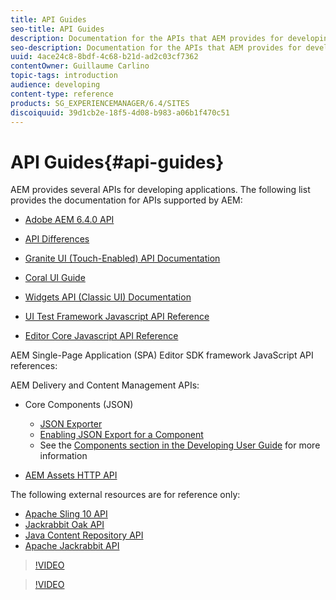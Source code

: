 ```yaml
---
title: API Guides
seo-title: API Guides
description: Documentation for the APIs that AEM provides for developing applications
seo-description: Documentation for the APIs that AEM provides for developing applications
uuid: 4ace24c8-8bdf-4c68-b21d-ad2c03cf7362
contentOwner: Guillaume Carlino
topic-tags: introduction
audience: developing
content-type: reference
products: SG_EXPERIENCEMANAGER/6.4/SITES
discoiquuid: 39d1cb2e-18f5-4d08-b983-a06b1f470c51
---
```


# API Guides{#api-guides}

AEM provides several APIs for developing applications. The following list provides the documentation for APIs supported by AEM:

* [Adobe AEM 6.4.0 API](https://helpx.adobe.com/experience-manager/6-4/sites/developing/using/reference-materials/javadoc/index.html)  

* [API Differences](https://helpx.adobe.com/experience-manager/6-4/sites/developing/using/reference-materials/diff-previous/changes.html)  

* [Granite UI (Touch-Enabled) API Documentation](https://helpx.adobe.com/experience-manager/6-4/sites/developing/using/reference-materials/granite-ui/api/index.html)  

* [Coral UI Guide](https://helpx.adobe.com/experience-manager/6-4/sites/developing/using/reference-materials/coral-ui/coralui3/index.html)  

* [Widgets API (Classic UI) Documentation](https://helpx.adobe.com/experience-manager/6-4/sites/developing/using/reference-materials/widgets-api/index.html)  

* [UI Test Framework Javascript API Reference](https://helpx.adobe.com/experience-manager/6-4/sites/developing/using/reference-materials/test-api/index.html)  

* [Editor Core Javascript API Reference](https://helpx.adobe.com/experience-manager/6-4/sites/developing/using/reference-materials/jsdoc/ui-touch/editor-core/index.html)

AEM Single-Page Application (SPA) Editor SDK framework JavaScript API references:

AEM Delivery and Content Management APIs:

* Core Components (JSON)

    * [JSON Exporter](/help/sites-developing/json-exporter.md)
    * [Enabling JSON Export for a Component](/help/sites-developing/json-exporter-components.md)
    * See the [Components section in the Developing User Guide](https://helpx.adobe.com/experience-manager/6-4/sites/developing/user-guide.html?topic=/experience-manager/6-4/sites/developing/morehelp/components.ug.js) for more information

* [AEM Assets HTTP API](/help/assets/mac-api-assets.md)

The following external resources are for reference only:

* [Apache Sling 10 API](https://sling.apache.org/apidocs/sling10/)
* [Jackrabbit Oak API](https://jackrabbit.apache.org/oak/docs/oak_api/overview.html)
* [Java Content Repository API](https://docs.adobe.com/docs/en/spec/javax.jcr/javadocs/jcr-2.0/index.html)
* [Apache Jackrabbit API](https://jackrabbit.apache.org/api)

>[!VIDEO](https://vimeo.com/)

>[!VIDEO](https://vimeo.com/)
